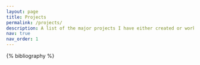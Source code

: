 ```yaml
---
layout: page
title: Projects
permalink: /projects/
description: A list of the major projects I have either created or worked extensively on. I enjoy both embedded software as well as high level user-focused applications.
nav: true
nav_order: 1
---
```


<div class="projects">
    {% bibliography %}
</div>